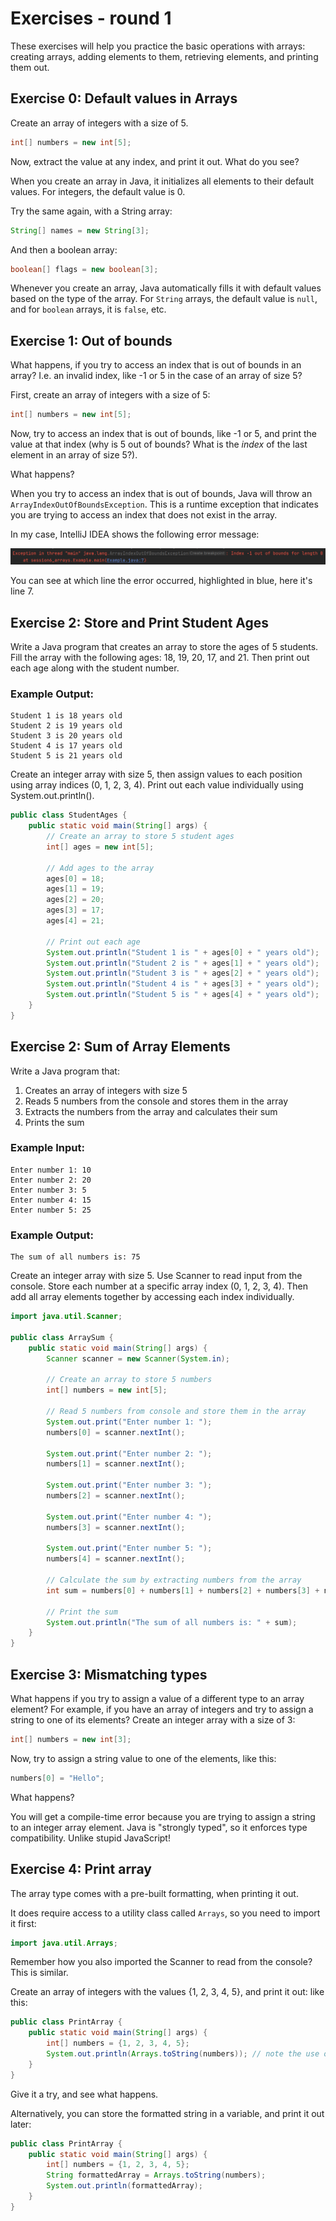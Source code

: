 # Exercises - round 1

These exercises will help you practice the basic operations with arrays: creating arrays, adding elements to them, retrieving elements, and printing them out.

## Exercise 0: Default values in Arrays

Create an array of integers with a size of 5. 

```java
int[] numbers = new int[5];
```

Now, extract the value at any index, and print it out. What do you see?

<hint title="Hint 1">

When you create an array in Java, it initializes all elements to their default values. For integers, the default value is 0.

</hint>

Try the same again, with a String array:

```java
String[] names = new String[3];
```

And then a boolean array:

```java
boolean[] flags = new boolean[3];
```

Whenever you create an array, Java automatically fills it with default values based on the type of the array. For `String` arrays, the default value is `null`, and for `boolean` arrays, it is `false`, etc.

## Exercise 1: Out of bounds

What happens, if you try to access an index that is out of bounds in an array? I.e. an invalid index, like -1 or 5 in the case of an array of size 5?

First, create an array of integers with a size of 5:

```java
int[] numbers = new int[5];
```

Now, try to access an index that is out of bounds, like -1 or 5, and print the value at that index (why is 5 out of bounds? What is the _index_ of the last element in an array of size 5?).

What happens? 

<hint title="Hint 1">

When you try to access an index that is out of bounds, Java will throw an `ArrayIndexOutOfBoundsException`. This is a runtime exception that indicates you are trying to access an index that does not exist in the array.

In my case, IntelliJ IDEA shows the following error message:

![exception](Resources/IndexOutOfBoundsException.png)

You can see at which line the error occurred, highlighted in blue, here it's line 7.

</hint>

## Exercise 2: Store and Print Student Ages

Write a Java program that creates an array to store the ages of 5 students. Fill the array with the following ages: 18, 19, 20, 17, and 21. Then print out each age along with the student number.

### Example Output:
```
Student 1 is 18 years old
Student 2 is 19 years old
Student 3 is 20 years old
Student 4 is 17 years old
Student 5 is 21 years old
```

<hint title="Hint 1">

Create an integer array with size 5, then assign values to each position using array indices (0, 1, 2, 3, 4). Print out each value individually using System.out.println().

</hint>

<hint title="Solution">

```java
public class StudentAges {
    public static void main(String[] args) {
        // Create an array to store 5 student ages
        int[] ages = new int[5];
        
        // Add ages to the array
        ages[0] = 18;
        ages[1] = 19;
        ages[2] = 20;
        ages[3] = 17;
        ages[4] = 21;
        
        // Print out each age
        System.out.println("Student 1 is " + ages[0] + " years old");
        System.out.println("Student 2 is " + ages[1] + " years old");
        System.out.println("Student 3 is " + ages[2] + " years old");
        System.out.println("Student 4 is " + ages[3] + " years old");
        System.out.println("Student 5 is " + ages[4] + " years old");
    }
}
```

</hint>

## Exercise 2: Sum of Array Elements

Write a Java program that:
1. Creates an array of integers with size 5
2. Reads 5 numbers from the console and stores them in the array
3. Extracts the numbers from the array and calculates their sum
4. Prints the sum

### Example Input:
```
Enter number 1: 10
Enter number 2: 20
Enter number 3: 5
Enter number 4: 15
Enter number 5: 25
```

### Example Output:
```
The sum of all numbers is: 75
```

<hint title="Hint 1">

Create an integer array with size 5. Use Scanner to read input from the console. Store each number at a specific array index (0, 1, 2, 3, 4). Then add all array elements together by accessing each index individually.

</hint>

<hint title="Solution">

```java
import java.util.Scanner;

public class ArraySum {
    public static void main(String[] args) {
        Scanner scanner = new Scanner(System.in);
        
        // Create an array to store 5 numbers
        int[] numbers = new int[5];
        
        // Read 5 numbers from console and store them in the array
        System.out.print("Enter number 1: ");
        numbers[0] = scanner.nextInt();
        
        System.out.print("Enter number 2: ");
        numbers[1] = scanner.nextInt();
        
        System.out.print("Enter number 3: ");
        numbers[2] = scanner.nextInt();
        
        System.out.print("Enter number 4: ");
        numbers[3] = scanner.nextInt();
        
        System.out.print("Enter number 5: ");
        numbers[4] = scanner.nextInt();
        
        // Calculate the sum by extracting numbers from the array
        int sum = numbers[0] + numbers[1] + numbers[2] + numbers[3] + numbers[4];
        
        // Print the sum
        System.out.println("The sum of all numbers is: " + sum);
    }
}
```

</hint>

## Exercise 3: Mismatching types

What happens if you try to assign a value of a different type to an array element? For example, if you have an array of integers and try to assign a string to one of its elements?
Create an integer array with a size of 3:

```java
int[] numbers = new int[3];
```
Now, try to assign a string value to one of the elements, like this:

```java
numbers[0] = "Hello";
```
What happens?

<hint title="Hint 1">

You will get a compile-time error because you are trying to assign a string to an integer array element. Java is "strongly typed", so it enforces type compatibility. Unlike stupid JavaScript!

</hint>

## Exercise 4: Print array

The array type comes with a pre-built formatting, when printing it out.

It does require access to a utility class called `Arrays`, so you need to import it first:

```java
import java.util.Arrays;
```

Remember how you also imported the Scanner to read from the console? This is similar.

Create an array of integers with the values {1, 2, 3, 4, 5}, and print it out: like this:

```java
public class PrintArray {
    public static void main(String[] args) {
        int[] numbers = {1, 2, 3, 4, 5};
        System.out.println(Arrays.toString(numbers)); // note the use of Arrays.toString(...), this will format the array nicely
    }
}
```

Give it a try, and see what happens.

Alternatively, you can store the formatted string in a variable, and print it out later:

```java
public class PrintArray {
    public static void main(String[] args) {
        int[] numbers = {1, 2, 3, 4, 5};
        String formattedArray = Arrays.toString(numbers);
        System.out.println(formattedArray);
    }
}
